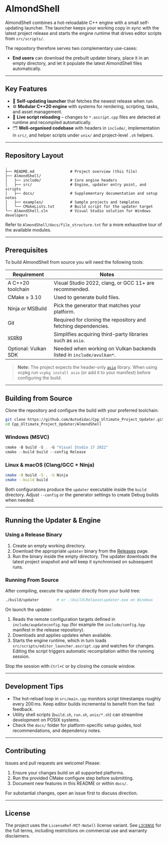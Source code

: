 # AlmondShell

AlmondShell combines a hot-reloadable C++ engine with a small self-updating launcher. The launcher keeps your working copy in sync with the latest project release and starts the engine runtime that drives editor scripts from `src/scripts/`.

The repository therefore serves two complementary use-cases:

- **End users** can download the prebuilt updater binary, place it in an empty directory, and let it populate the latest AlmondShell files automatically.

---

## Key Features

- 🔄 **Self-updating launcher** that fetches the newest release when run.
- ⚙️ **Modular C++20 engine** with systems for rendering, scripting, tasks, and asset management.
- 🧪 **Live script reloading** – changes to `*.ascript.cpp` files are detected at runtime and recompiled automatically.
- 🗂️ **Well-organised codebase** with headers in `include/`, implementation in `src/`, and helper scripts under `unix/` and project-level `.sh` helpers.

---

## Repository Layout

```
.
├── README.md                # Project overview (this file)
├── AlmondShell/
│   ├── include/             # Core engine headers
│   ├── src/                 # Engine, updater entry point, and scripts
│   ├── docs/                # Supplementary documentation and setup notes
│   ├── examples/            # Sample projects and templates
│   └── CMakeLists.txt       # Build script for the updater target
└── AlmondShell.sln          # Visual Studio solution for Windows developers
```

Refer to `AlmondShell/docs/file_structure.txt` for a more exhaustive tour of the available modules.

---

## Prerequisites

To build AlmondShell from source you will need the following tools:

| Requirement            | Notes |
| ---------------------- | ----- |
| A C++20 toolchain      | Visual Studio 2022, clang, or GCC 11+ are recommended. |
| CMake ≥ 3.10           | Used to generate build files. |
| Ninja _or_ MSBuild     | Pick the generator that matches your platform. |
| Git                    | Required for cloning the repository and fetching dependencies. |
| [vcpkg](https://vcpkg.io/) | Simplifies acquiring third-party libraries such as `asio`. |
| Optional: Vulkan SDK   | Needed when working on Vulkan backends listed in `include/avulkan*`. |

> **Note:** The project expects the header-only [`asio`](https://think-async.com/) library. When using vcpkg run `vcpkg install asio` (or add it to your manifest) before configuring the build.

---

## Building from Source

Clone the repository and configure the build with your preferred toolchain:

```bash
git clone https://github.com/Autodidac/Cpp_Ultimate_Project_Updater.git
cd Cpp_Ultimate_Project_Updater/AlmondShell
```

### Windows (MSVC)

```powershell
cmake -B build -S . -G "Visual Studio 17 2022"
cmake --build build --config Release
```

### Linux & macOS (Clang/GCC + Ninja)

```bash
cmake -B build -S . -G Ninja
cmake --build build
```

Both configurations produce the `updater` executable inside the `build` directory. Adjust `--config` or the generator settings to create Debug builds when needed.

---

## Running the Updater & Engine

### Using a Release Binary
1. Create an empty working directory.
2. Download the appropriate `updater` binary from the [Releases](https://github.com/Autodidac/Cpp_Ultimate_Project_Updater/releases) page.
3. Run the binary inside the empty directory. The updater downloads the latest project snapshot and will keep it synchronised on subsequent runs.

### Running From Source

After compiling, execute the updater directly from your build tree:

```bash
./build/updater        # or .\build\Release\updater.exe on Windows
```

On launch the updater:
1. Reads the remote configuration targets defined in `include/aupdateconfig.hpp` (for example the `include/config.hpp` manifest in the release repository).
2. Downloads and applies updates when available.
3. Starts the engine runtime, which in turn loads `src/scripts/editor_launcher.ascript.cpp` and watches for changes. Editing the script triggers automatic recompilation within the running session.

Stop the session with `Ctrl+C` or by closing the console window.

---

## Development Tips

- The hot-reload loop in `src/main.cpp` monitors script timestamps roughly every 200 ms. Keep editor builds incremental to benefit from the fast feedback.
- Utility shell scripts (`build.sh`, `run.sh`, `unix/*.sh`) can streamline development on POSIX systems.
- Check the `docs/` folder for platform-specific setup guides, tool recommendations, and dependency notes.

---

## Contributing

Issues and pull requests are welcome! Please:

1. Ensure your changes build on all supported platforms.
2. Run the provided CMake configure step before submitting.
3. Document new features in this README or within `docs/`.

For substantial changes, open an issue first to discuss direction.

---

## License

The project uses the `LicenseRef-MIT-NoSell` license variant. See [`LICENSE`](LICENSE) for the full terms, including restrictions on commercial use and warranty disclaimers.


